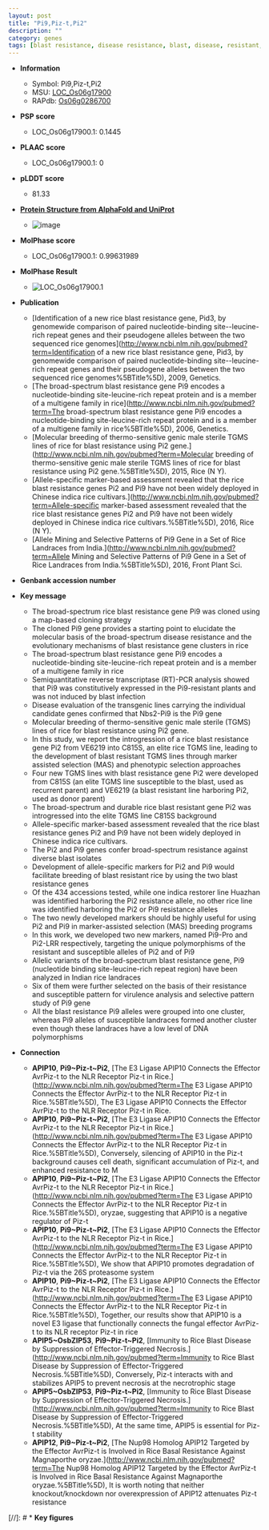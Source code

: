 ```yaml
---
layout: post
title: "Pi9,Piz-t,Pi2"
description: ""
category: genes
tags: [blast resistance, disease resistance, blast, disease, resistant, resistance, sterile, development, breeding]
---
```


* **Information**  
    + Symbol: Pi9,Piz-t,Pi2  
    + MSU: [LOC_Os06g17900](http://rice.plantbiology.msu.edu/cgi-bin/ORF_infopage.cgi?orf=LOC_Os06g17900)  
    + RAPdb: [Os06g0286700](http://rapdb.dna.affrc.go.jp/viewer/gbrowse_details/irgsp1?name=Os06g0286700)  

* **PSP score**  
    + LOC_Os06g17900.1: 0.1445 

* **PLAAC score**  
    + LOC_Os06g17900.1: 0 

* **pLDDT score**
    + 81.33

* **[Protein Structure from AlphaFold and UniProt](https://www.uniprot.org/uniprotkb/Q5VN78/entry#structure)**
    + ![image](https://ricepsp.github.io/images/Q5/AF-Q5VN78-F1.png)

* **MolPhase score**
    + LOC_Os06g17900.1: 0.99631989

* **MolPhase Result**
    + ![LOC_Os06g17900.1](https://304243504.github.io/Pictures/LOC_Os06g/LOC_Os06g17900.1.png)

* **Publication**  
    + [Identification of a new rice blast resistance gene, Pid3, by genomewide comparison of paired nucleotide-binding site--leucine-rich repeat genes and their pseudogene alleles between the two sequenced rice genomes](http://www.ncbi.nlm.nih.gov/pubmed?term=Identification of a new rice blast resistance gene, Pid3, by genomewide comparison of paired nucleotide-binding site--leucine-rich repeat genes and their pseudogene alleles between the two sequenced rice genomes%5BTitle%5D), 2009, Genetics.
    + [The broad-spectrum blast resistance gene Pi9 encodes a nucleotide-binding site-leucine-rich repeat protein and is a member of a multigene family in rice](http://www.ncbi.nlm.nih.gov/pubmed?term=The broad-spectrum blast resistance gene Pi9 encodes a nucleotide-binding site-leucine-rich repeat protein and is a member of a multigene family in rice%5BTitle%5D), 2006, Genetics.
    + [Molecular breeding of thermo-sensitive genic male sterile TGMS lines of rice for blast resistance using Pi2 gene.](http://www.ncbi.nlm.nih.gov/pubmed?term=Molecular breeding of thermo-sensitive genic male sterile TGMS lines of rice for blast resistance using Pi2 gene.%5BTitle%5D), 2015, Rice (N Y).
    + [Allele-specific marker-based assessment revealed that the rice blast resistance genes Pi2 and Pi9 have not been widely deployed in Chinese indica rice cultivars.](http://www.ncbi.nlm.nih.gov/pubmed?term=Allele-specific marker-based assessment revealed that the rice blast resistance genes Pi2 and Pi9 have not been widely deployed in Chinese indica rice cultivars.%5BTitle%5D), 2016, Rice (N Y).
    + [Allele Mining and Selective Patterns of Pi9 Gene in a Set of Rice Landraces from India.](http://www.ncbi.nlm.nih.gov/pubmed?term=Allele Mining and Selective Patterns of Pi9 Gene in a Set of Rice Landraces from India.%5BTitle%5D), 2016, Front Plant Sci.

* **Genbank accession number**  

* **Key message**  
    + The broad-spectrum rice blast resistance gene Pi9 was cloned using a map-based cloning strategy
    + The cloned Pi9 gene provides a starting point to elucidate the molecular basis of the broad-spectrum disease resistance and the evolutionary mechanisms of blast resistance gene clusters in rice
    + The broad-spectrum blast resistance gene Pi9 encodes a nucleotide-binding site-leucine-rich repeat protein and is a member of a multigene family in rice
    + Semiquantitative reverse transcriptase (RT)-PCR analysis showed that Pi9 was constitutively expressed in the Pi9-resistant plants and was not induced by blast infection
    + Disease evaluation of the transgenic lines carrying the individual candidate genes confirmed that Nbs2-Pi9 is the Pi9 gene
    + Molecular breeding of thermo-sensitive genic male sterile (TGMS) lines of rice for blast resistance using Pi2 gene.
    + In this study, we report the introgression of a rice blast resistance gene Pi2 from VE6219 into C815S, an elite rice TGMS line, leading to the development of blast resistant TGMS lines through marker assisted selection (MAS) and phenotypic selection approaches
    + Four new TGMS lines with blast resistance gene Pi2 were developed from C815S (an elite TGMS line susceptible to the blast, used as recurrent parent) and VE6219 (a blast resistant line harboring Pi2, used as donor parent)
    + The broad-spectrum and durable rice blast resistant gene Pi2 was introgressed into the elite TGMS line C815S background
    + Allele-specific marker-based assessment revealed that the rice blast resistance genes Pi2 and Pi9 have not been widely deployed in Chinese indica rice cultivars.
    + The Pi2 and Pi9 genes confer broad-spectrum resistance against diverse blast isolates
    + Development of allele-specific markers for Pi2 and Pi9 would facilitate breeding of blast resistant rice by using the two blast resistance genes
    + Of the 434 accessions tested, while one indica restorer line Huazhan was identified harboring the Pi2 resistance allele, no other rice line was identified harboring the Pi2 or Pi9 resistance alleles
    + The two newly developed markers should be highly useful for using Pi2 and Pi9 in marker-assisted selection (MAS) breeding programs
    + In this work, we developed two new markers, named Pi9-Pro and Pi2-LRR respectively, targeting the unique polymorphisms of the resistant and susceptible alleles of Pi2 and of Pi9
    + Allelic variants of the broad-spectrum blast resistance gene, Pi9 (nucleotide binding site-leucine-rich repeat region) have been analyzed in Indian rice landraces
    + Six of them were further selected on the basis of their resistance and susceptible pattern for virulence analysis and selective pattern study of Pi9 gene
    + All the blast resistance Pi9 alleles were grouped into one cluster, whereas Pi9 alleles of susceptible landraces formed another cluster even though these landraces have a low level of DNA polymorphisms

* **Connection**  
    + __APIP10__, __Pi9~Piz-t~Pi2__, [The E3 Ligase APIP10 Connects the Effector AvrPiz-t to the NLR Receptor Piz-t in Rice.](http://www.ncbi.nlm.nih.gov/pubmed?term=The E3 Ligase APIP10 Connects the Effector AvrPiz-t to the NLR Receptor Piz-t in Rice.%5BTitle%5D), The E3 Ligase APIP10 Connects the Effector AvrPiz-t to the NLR Receptor Piz-t in Rice.
    + __APIP10__, __Pi9~Piz-t~Pi2__, [The E3 Ligase APIP10 Connects the Effector AvrPiz-t to the NLR Receptor Piz-t in Rice.](http://www.ncbi.nlm.nih.gov/pubmed?term=The E3 Ligase APIP10 Connects the Effector AvrPiz-t to the NLR Receptor Piz-t in Rice.%5BTitle%5D), Conversely, silencing of APIP10 in the Piz-t background causes cell death, significant accumulation of Piz-t, and enhanced resistance to M
    + __APIP10__, __Pi9~Piz-t~Pi2__, [The E3 Ligase APIP10 Connects the Effector AvrPiz-t to the NLR Receptor Piz-t in Rice.](http://www.ncbi.nlm.nih.gov/pubmed?term=The E3 Ligase APIP10 Connects the Effector AvrPiz-t to the NLR Receptor Piz-t in Rice.%5BTitle%5D), oryzae, suggesting that APIP10 is a negative regulator of Piz-t
    + __APIP10__, __Pi9~Piz-t~Pi2__, [The E3 Ligase APIP10 Connects the Effector AvrPiz-t to the NLR Receptor Piz-t in Rice.](http://www.ncbi.nlm.nih.gov/pubmed?term=The E3 Ligase APIP10 Connects the Effector AvrPiz-t to the NLR Receptor Piz-t in Rice.%5BTitle%5D), We show that APIP10 promotes degradation of Piz-t via the 26S proteasome system
    + __APIP10__, __Pi9~Piz-t~Pi2__, [The E3 Ligase APIP10 Connects the Effector AvrPiz-t to the NLR Receptor Piz-t in Rice.](http://www.ncbi.nlm.nih.gov/pubmed?term=The E3 Ligase APIP10 Connects the Effector AvrPiz-t to the NLR Receptor Piz-t in Rice.%5BTitle%5D), Together, our results show that APIP10 is a novel E3 ligase that functionally connects the fungal effector AvrPiz-t to its NLR receptor Piz-t in rice
    + __APIP5~OsbZIP53__, __Pi9~Piz-t~Pi2__, [Immunity to Rice Blast Disease by Suppression of Effector-Triggered Necrosis.](http://www.ncbi.nlm.nih.gov/pubmed?term=Immunity to Rice Blast Disease by Suppression of Effector-Triggered Necrosis.%5BTitle%5D), Conversely, Piz-t interacts with and stabilizes APIP5 to prevent necrosis at the necrotrophic stage
    + __APIP5~OsbZIP53__, __Pi9~Piz-t~Pi2__, [Immunity to Rice Blast Disease by Suppression of Effector-Triggered Necrosis.](http://www.ncbi.nlm.nih.gov/pubmed?term=Immunity to Rice Blast Disease by Suppression of Effector-Triggered Necrosis.%5BTitle%5D), At the same time, APIP5 is essential for Piz-t stability
    + __APIP12__, __Pi9~Piz-t~Pi2__, [The Nup98 Homolog APIP12 Targeted by the Effector AvrPiz-t is Involved in Rice Basal Resistance Against Magnaporthe oryzae.](http://www.ncbi.nlm.nih.gov/pubmed?term=The Nup98 Homolog APIP12 Targeted by the Effector AvrPiz-t is Involved in Rice Basal Resistance Against Magnaporthe oryzae.%5BTitle%5D), It is worth noting that neither knockout/knockdown nor overexpression of APIP12 attenuates Piz-t resistance

[//]: # * **Key figures**  


